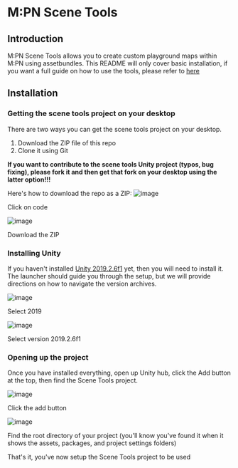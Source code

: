 # M:PN Scene Tools
## Introduction
M:PN Scene Tools allows you to create custom playground maps within M:PN using assetbundles. This README will only cover basic installation, if you want a full guide on how to use the tools, please refer to [here](https://docs.google.com/document/d/1-fchWz0-kYVMUwZcM1RIST8VmWlQ-SmjcuSe2qz9EJI)
## Installation
### Getting the scene tools project on your desktop
There are two ways you can get the scene tools project on your desktop.
1. Download the ZIP file of this repo
2. Clone it using Git

**If you want to contribute to the scene tools Unity project (typos, bug fixing), please fork it and then get that fork on your desktop using the latter option!!!**

Here's how to download the repo as a ZIP:
![image](https://github.com/user-attachments/assets/31ee9651-f0ad-4294-8cd8-6e756012274a)

Click on code

![image](https://github.com/user-attachments/assets/43477378-6c8a-4c17-9678-a8a62336aa52)

Download the ZIP
### Installing Unity
If you haven't installed [Unity 2019.2.6f1](https://unity.com/releases/editor/archive) yet, then you will need to install it. The launcher should guide you through the setup, but we will provide directions on how to navigate the version archives.

![image](https://github.com/user-attachments/assets/36c02abb-8c07-4f05-854b-20152e55d8cc)

Select 2019

![image](https://github.com/user-attachments/assets/a5385a00-9cb1-4fb5-9bbd-50713f230fcf)

Select version 2019.2.6f1

### Opening up the project
Once you have installed everything, open up Unity hub, click the Add button at the top, then find the Scene Tools project.

![image](https://github.com/user-attachments/assets/0fcf08ee-f055-4192-b44f-28b6d774b534)

Click the add button

![image](https://github.com/user-attachments/assets/c1db3395-5c3e-4605-b6f9-7c3be16ebdf1)

Find the root directory of your project (you'll know you've found it when it shows the assets, packages, and project settings folders)

That's it, you've now setup the Scene Tools project to be used
